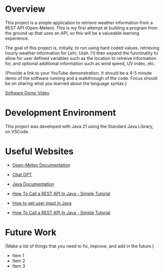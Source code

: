 # Overview

This project is a simple application to retrieve weather information from a REST API (Open-Meteo). This is my first attempt at building a program from the ground up that uses an API, so this will be a valueable learning experience. 

The goal of this project is, initially, to run using hard coded values, retrieving hourly weather information for Lehi, Utah. I'll then expand the functinality to allow for user defined variables such as the location to retreive information for, and optional additional information such as wind speed, UV index, etc.

{Provide a link to your YouTube demonstration. It should be a 4-5 minute demo of the software running and a walkthrough of the code. Focus should be on sharing what you learned about the language syntax.}

[Software Demo Video](http://youtube.link.goes.here)

# Development Environment

This project was developed with Java 21 using the Standard Java Library, on VSCode.

# Useful Websites

- [Open-Meteo Documentation](https://open-meteo.com/en/docs)
- [Chat GPT](https://chatgpt.com/)
- [Java Documentation](https://docs.oracle.com/en%2Fjava%2Fjavase%2F11%2Fdocs%2Fapi%2F%2F/index.html)
- [How To Call a REST API In Java - Simple Tutorial](https://youtu.be/9oq7Y8n1t00?si=SdAOGBoA2VVTImP_)
- [How to get user input in Java](https://stackoverflow.com/questions/5287538/how-to-get-the-user-input-in-java)

- [How To Call a REST API In Java - Simple Tutorial](https://youtu.be/9oq7Y8n1t00?si=SdAOGBoA2VVTImP_)





# Future Work

{Make a list of things that you need to fix, improve, and add in the future.}

- Item 1
- Item 2
- Item 3
